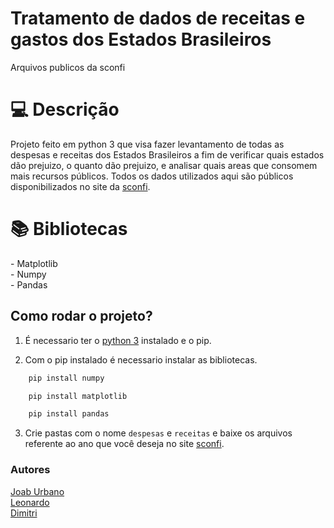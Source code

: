 # Tratamento de dados de receitas e gastos dos Estados Brasileiros
<span>Arquivos publicos da sconfi</span>
<h1 id="usage" > 💻 Descrição </h1>

Projeto feito em python 3 que visa fazer levantamento de todas as despesas e receitas dos Estados Brasileiros a fim de verificar quais estados dão prejuizo, o quanto dão prejuizo, e analisar quais areas que consomem mais recursos públicos. Todos os dados utilizados aqui são públicos disponibilizados no site da <a href="https://siconfi.tesouro.gov.br/siconfi/index.jsf">sconfi</a>.

<h1 id="usage" > 📚 Bibliotecas </h1>
- Matplotlib<br>
- Numpy<br>
- Pandas<br>

<h2>Como rodar o projeto?</h2>

1. É necessario ter o <a href="https://www.python.org/">python 3</a> instalado e o pip.

2. Com o pip instalado é necessario instalar as bibliotecas.
```sh
    pip install numpy
```
```sh
    pip install matplotlib
```
```sh
    pip install pandas
```

3. Crie pastas com o nome ```despesas``` e ```receitas``` e baixe os arquivos referente ao ano que você deseja no site <a href="https://siconfi.tesouro.gov.br/siconfi/index.jsf">sconfi</a>.

<h3>Autores</h3>
<a href="https://github.com/JoabUrbano">Joab Urbano</a><br>
<a href="https://github.com/leonardoCaceres">Leonardo</a><br>
<a href="">Dimitri</a>